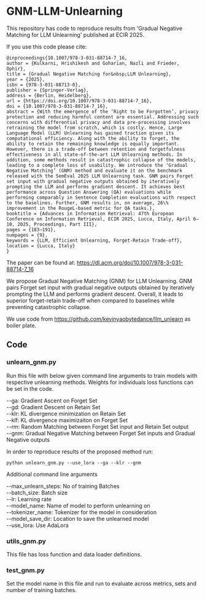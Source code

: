 # GNM-LLM-Unlearning
This repository has code to reproduce results from 'Gradual Negative Matching for LLM Unlearning' published at ECIR 2025.

If you use this code please cite:
```
@inproceedings{10.1007/978-3-031-88714-7_16,
author = {Kulkarni, Hrishikesh and Goharian, Nazli and Frieder, Ophir},
title = {Gradual Negative Matching for&nbsp;LLM Unlearning},
year = {2025},
isbn = {978-3-031-88713-0},
publisher = {Springer-Verlag},
address = {Berlin, Heidelberg},
url = {https://doi.org/10.1007/978-3-031-88714-7_16},
doi = {10.1007/978-3-031-88714-7_16},
abstract = {With the emergence of the ‘Right to be Forgotten’, privacy protection and reducing harmful content are essential. Addressing such concerns with differential privacy and data pre-processing involves retraining the model from scratch, which is costly. Hence, Large Language Model (LLM) Unlearning has gained traction given its computational efficiency. Along with the ability to forget, the ability to retain the remaining knowledge is equally important. However, there is a trade-off between retention and forgetfulness effectiveness in all state-of-the-art LLM Unlearning methods. In addition, some methods result in catastrophic collapse of the models, leading to a complete loss of usability. We introduce the ‘Gradual Negative Matching’ (GNM) method and evaluate it on the benchmark released with the SemEval 2025 LLM Unlearning task. GNM pairs Forget set input with gradual negative outputs obtained by iteratively prompting the LLM and performs gradient descent. It achieves best performance across Question Answering (QA) evaluations while performing comparably in Sentence Completion evaluations with respect to the baselines. Further, GNM results in, on average, 26\% improvement in the RougeL-based metric for QA tasks.},
booktitle = {Advances in Information Retrieval: 47th European Conference on Information Retrieval, ECIR 2025, Lucca, Italy, April 6–10, 2025, Proceedings, Part III},
pages = {183–191},
numpages = {9},
keywords = {LLM, Efficient Unlearning, Forget-Retain Trade-off},
location = {Lucca, Italy}
}
```

The paper can be found at: https://dl.acm.org/doi/10.1007/978-3-031-88714-7_16

We propose Gradual Negative Matching (GNM) for LLM Unlearning. GNM pairs Forget set input with gradual negative outputs obtained by iteratively prompting the LLM and performs gradient descent. Overall, it leads to superior forget-retain trade-off when compared to baselines while preventing catastrophic collapse.

We use code from https://github.com/kevinyaobytedance/llm_unlearn as boiler plate.

## Code

### unlearn_gnm.py

Run this file with below given command line arguments to train models with respective unlearning methods. Weights for individuals loss functions can be set in the code.

--ga: Gradient Ascent on Forget Set\
--gd: Gradient Descent on Retain Set\
--klr: KL divergence minimization on Retain Set\
--klf: KL divergence maximizaiton on Forget Set\
--rm: Random Matching between Forget Set input and Retain Set output\
--gnm: Gradual Negative Matching between Forget Set inputs and Gradual Negative outputs

In order to reproduce results of the proposed method run:
```
python unlearn_gnm.py --use_lora --ga --klr --gnm
```

Additional command line arguments

--max_unlearn_steps: No of training Batches\
--batch_size: Batch size\
--lr: Learning rate\
--model_name: Name of model to perform unlearning on\
--tokenizer_name: Tokenizer for the model in consideration\
--model_save_dir: Location to save the unlearned model\
--use_lora: Use AdaLora

### utils_gnm.py

This file has loss function and data loader definitions.

### test_gnm.py

Set the model name in this file and run to evaluate across metrics, sets and number of training batches.

